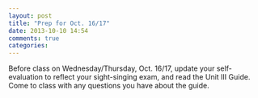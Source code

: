 ```yaml
---
layout: post
title: "Prep for Oct. 16/17"
date: 2013-10-10 14:54
comments: true
categories: 
---
```


Before class on Wednesday/Thursday, Oct. 16/17, update your self-evaluation to reflect your sight-singing exam, and read the Unit III Guide. Come to class with any questions you have about the guide.